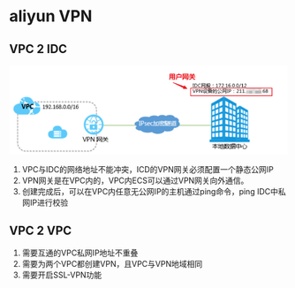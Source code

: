 # aliyun VPN

## VPC 2 IDC

![Snipaste_2021-04-21_10-54-27](https://github.com/dhay3/image-repo/raw/master/20210518/Snipaste_2021-04-21_10-54-27.1hq8qrkhlev4.png)

1. VPC与IDC的网络地址不能冲突，ICD的VPN网关必须配置一个静态公网IP
2. VPN网关是在VPC内的，VPC内ECS可以通过VPN网关向外通信。
3. 创建完成后，可以在VPC内任意无公网IP的主机通过ping命令，ping IDC中私网IP进行校验

## VPC 2 VPC

1. 需要互通的VPC私网IP地址不重叠
2. 需要为两个VPC都创建VPN，且VPC与VPN地域相同
3. 需要开启SSL-VPN功能